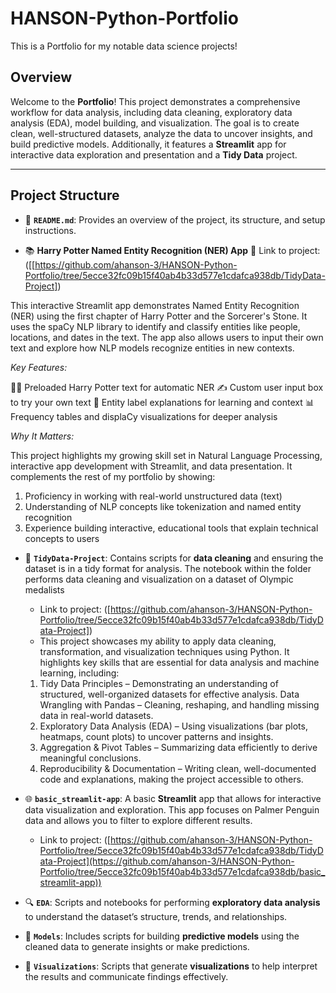 # HANSON-Python-Portfolio

This is a Portfolio for my notable data science projects!


## Overview
Welcome to the **Portfolio**! This project demonstrates a comprehensive workflow for data analysis, including data cleaning, exploratory data analysis (EDA), model building, and visualization. The goal is to create clean, well-structured datasets, analyze the data to uncover insights, and build predictive models. Additionally, it features a **Streamlit** app for interactive data exploration and presentation and a **Tidy Data** project.

---

## Project Structure

- 📄 **`README.md`**: Provides an overview of the project, its structure, and setup instructions.

- 📚 **Harry Potter Named Entity Recognition (NER) App**
🔗 Link to project: ([[https://github.com/ahanson-3/HANSON-Python-Portfolio/tree/5ecce32fc09b15f40ab4b33d577e1cdafca938db/TidyData-Project])

This interactive Streamlit app demonstrates Named Entity Recognition (NER) using the first chapter of Harry Potter and the Sorcerer's Stone. It uses the spaCy NLP library to identify and classify entities like people, locations, and dates in the text. The app also allows users to input their own text and explore how NLP models recognize entities in new contexts.

*Key Features:*

🧙‍♂️ Preloaded Harry Potter text for automatic NER
✍️ Custom user input box to try your own text
🧠 Entity label explanations for learning and context
📊 Frequency tables and displaCy visualizations for deeper analysis

*Why It Matters:*

This project highlights my growing skill set in Natural Language Processing, interactive app development with Streamlit, and data presentation. It complements the rest of my portfolio by showing:
1. Proficiency in working with real-world unstructured data (text)
2. Understanding of NLP concepts like tokenization and named entity recognition
3. Experience building interactive, educational tools that explain technical concepts to users



- 🧹 **`TidyData-Project`**: Contains scripts for **data cleaning** and ensuring the dataset is in a tidy format for analysis. The notebook within the folder performs data cleaning and visualization on a dataset of Olympic medalists
    - Link to project:  ([https://github.com/ahanson-3/HANSON-Python-Portfolio/tree/5ecce32fc09b15f40ab4b33d577e1cdafca938db/TidyData-Project])
    - This project showcases my ability to apply data cleaning, transformation, and visualization techniques using Python. It highlights key skills that are essential for data analysis and machine learning, including:
    1. Tidy Data Principles – Demonstrating an understanding of structured, well-organized datasets for effective analysis.
Data Wrangling with Pandas – Cleaning, reshaping, and handling missing data in real-world datasets.
    2. Exploratory Data Analysis (EDA) – Using visualizations (bar plots, heatmaps, count plots) to uncover patterns and insights.
    3. Aggregation & Pivot Tables – Summarizing data efficiently to derive meaningful conclusions.
    4. Reproducibility & Documentation – Writing clean, well-documented code and explanations, making the project accessible to others.

- 🌐 **`basic_streamlit-app`**: A basic **Streamlit** app that allows for interactive data visualization and exploration. This app focuses on Palmer Penguin data and allows you to filter to explore different results.
    - Link to project:  ([https://github.com/ahanson-3/HANSON-Python-Portfolio/tree/5ecce32fc09b15f40ab4b33d577e1cdafca938db/TidyData-Project](https://github.com/ahanson-3/HANSON-Python-Portfolio/tree/5ecce32fc09b15f40ab4b33d577e1cdafca938db/basic_streamlit-app))

- 🔍 **`EDA`**: Scripts and notebooks for performing **exploratory data analysis** to understand the dataset’s structure, trends, and relationships.

- 🤖 **`Models`**: Includes scripts for building **predictive models** using the cleaned data to generate insights or make predictions.

- 🎨 **`Visualizations`**: Scripts that generate **visualizations** to help interpret the results and communicate findings effectively.

